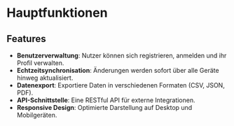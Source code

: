 # Hauptfunktionen
## Features
- **Benutzerverwaltung**: Nutzer können sich registrieren, anmelden und ihr Profil verwalten.
- **Echtzeitsynchronisation**: Änderungen werden sofort über alle Geräte hinweg aktualisiert.
- **Datenexport**: Exportiere Daten in verschiedenen Formaten (CSV, JSON, PDF).
- **API-Schnittstelle**: Eine RESTful API für externe Integrationen.
- **Responsive Design**: Optimierte Darstellung auf Desktop und Mobilgeräten.
